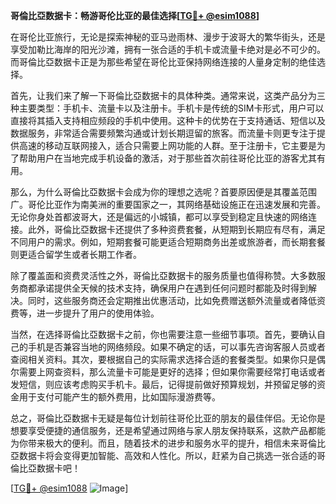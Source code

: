 **哥倫比亞数据卡：畅游哥伦比亚的最佳选择[[TG💪+ @esim1088](https://t.me/s/esim1088)]**

在哥伦比亚旅行，无论是探索神秘的亚马逊雨林、漫步于波哥大的繁华街头，还是享受加勒比海岸的阳光沙滩，拥有一张合适的手机卡或流量卡绝对是必不可少的。而哥倫比亞数据卡正是为那些希望在哥伦比亚保持网络连接的人量身定制的绝佳选择。

首先，让我们来了解一下哥倫比亞数据卡的具体种类。通常来说，这类产品分为三种主要类型：手机卡、流量卡以及注册卡。手机卡是传统的SIM卡形式，用户可以直接将其插入支持相应频段的手机中使用。这种卡的优势在于支持通话、短信以及数据服务，非常适合需要频繁沟通或计划长期逗留的旅客。而流量卡则更专注于提供高速的移动互联网接入，适合只需要上网功能的人群。至于注册卡，它主要是为了帮助用户在当地完成手机设备的激活，对于那些首次前往哥伦比亚的游客尤其有用。

那么，为什么哥倫比亞数据卡会成为你的理想之选呢？首要原因便是其覆盖范围广。哥伦比亚作为南美洲的重要国家之一，其网络基础设施正在迅速发展和完善。无论你身处首都波哥大，还是偏远的小城镇，都可以享受到稳定且快速的网络连接。此外，哥倫比亞数据卡还提供了多种资费套餐，从短期到长期应有尽有，满足不同用户的需求。例如，短期套餐可能更适合短期商务出差或旅游者，而长期套餐则更适合留学生或者长期工作者。

除了覆盖面和资费灵活性之外，哥倫比亞数据卡的服务质量也值得称赞。大多数服务商都承诺提供全天候的技术支持，确保用户在遇到任何问题时都能及时得到解决。同时，这些服务商还会定期推出优惠活动，比如免费赠送额外流量或者降低资费等，进一步提升了用户的使用体验。

当然，在选择哥倫比亞数据卡之前，你也需要注意一些细节事项。首先，要确认自己的手机是否兼容当地的网络频段。如果不确定的话，可以事先咨询客服人员或者查阅相关资料。其次，要根据自己的实际需求选择合适的套餐类型。如果你只是偶尔需要上网查资料，那么流量卡可能是更好的选择；但如果你需要经常打电话或者发短信，则应该考虑购买手机卡。最后，记得提前做好预算规划，并预留足够的资金用于支付可能产生的额外费用，比如国际漫游费等。

总之，哥倫比亞数据卡无疑是每位计划前往哥伦比亚的朋友的最佳伴侣。无论你是想要享受便捷的通信服务，还是希望通过网络与家人朋友保持联系，这款产品都能为你带来极大的便利。而且，随着技术的进步和服务水平的提升，相信未来哥倫比亞数据卡将会变得更加智能、高效和人性化。所以，赶紧为自己挑选一张合适的哥倫比亞数据卡吧！

[[TG💪+ @esim1088](https://t.me/s/esim1088) ![Image](https://i.postimg.cc/4NQfJmqS/Snipaste-2025-05-13-00-14-12.png)]